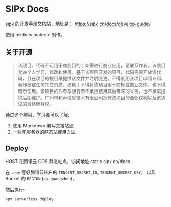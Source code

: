 # SIPx Docs

[sipx][] 的开发手册文档站，地址是： <https://sipx.cn/docs/develop-guide/>

使用 mkdocs material 制作。

## 关于开源

> 该项目、代码不可用于商业目的；如需进行商业应用，请联系作者。该项目允许个人学习，修改和使用。基于该项目开发的项目、代码需要开放源代码，且在项目的根目录提供该文件并注明变更。不得利用该项目申请专利、著作权或任何其它资质、权利；不得将该项目用于商标或商业文件，也不得暗示使用。该项目的作者与拥有者不承担使用其后带来的义务，也不承诺提供后期维护。广州市和声信息技术有限公司拥有该项目的全部权利以及该协议的最终解释权。

通过这个项目，学习者可以了解:

1. 使用 Markdown 编写文档站点
1. 一些无服务器的静态站使用方法

## Deploy

HOST 在腾讯云 COS 静态站点，访问地址 static.sipx.cn/docs.

在 `.env` 写好腾讯云账户的 `TENCENT_SECRET_ID`, `TENCENT_SECRET_KEY`， 以及 Bucket 的 `REGION` (`ap-guangzhou`)，

然后执行:

```bash
npx serverless deploy
```

[sipx]: https://sipx.cn/ "实现互联网音视频和SIP话路的互联互通"
